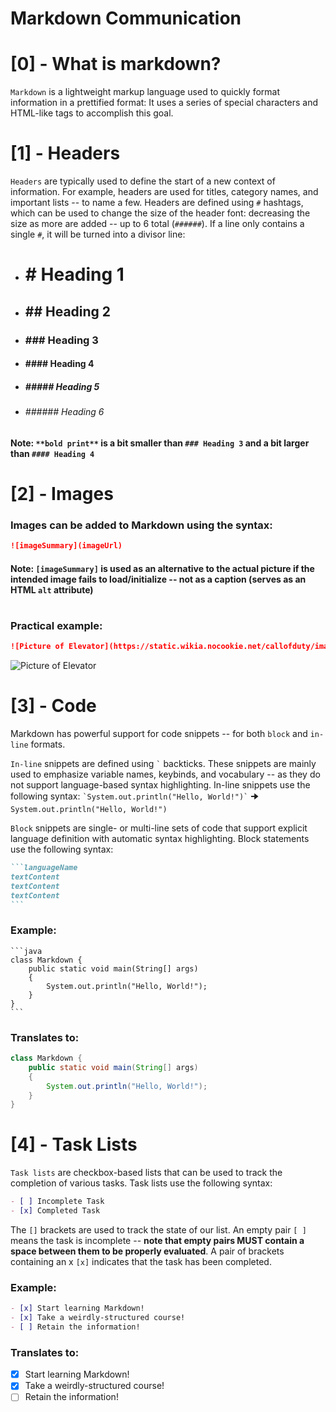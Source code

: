 # Markdown Communication

# [0] - What is markdown?
`Markdown` is a lightweight markup language used to quickly format information in a prettified format: It uses a series of special characters and HTML-like tags to accomplish this goal.

# [1] - Headers
`Headers` are typically used to define the start of a new context of information. For example, headers are used for titles, category names, and important lists -- to name a few. Headers are defined using `#` hashtags, which can be used to change the size of the header font: decreasing the size as more are added -- up to 6 total (`######`). If a line only contains a single `#`, it will be turned into a divisor line:
#
* # # Heading 1
* ## ## Heading 2
* ### ### Heading 3
* #### #### Heading 4
* ##### ##### Heading 5
* ###### ###### Heading 6

#### Note: `**bold print**` is a bit smaller than `### Heading 3` and a bit larger than `#### Heading 4`

# [2] - Images
### Images can be added to Markdown using the syntax:
```md
![imageSummary](imageUrl)
```
#### Note: `[imageSummary]` is used as an alternative to the actual picture if the intended image fails to load/initialize -- not as a caption (serves as an HTML `alt` attribute)
#
### Practical example:
```md
![Picture of Elevator](https://static.wikia.nocookie.net/callofduty/images/a/af/Hotel_Elevator_A.jpg/revision/latest/scale-to-width-down/1200?cb=20110612115210)
```
![Picture of Elevator](https://static.wikia.nocookie.net/callofduty/images/a/af/Hotel_Elevator_A.jpg/revision/latest/scale-to-width-down/1200?cb=20110612115210)

# [3] - Code
Markdown has powerful support for code snippets -- for both `block` and `in-line` formats. 

`In-line` snippets are defined using `` ` `` backticks. These snippets are mainly used to emphasize variable names, keybinds, and vocabulary -- as they do not support language-based syntax highlighting. In-line snippets use the following syntax:
`` `System.out.println("Hello, World!")` `` 🠊 `System.out.println("Hello, World!")`

`Block` snippets are single- or multi-line sets of code that support explicit language definition with automatic syntax highlighting. Block statements use the following syntax:
```md
```languageName
textContent
textContent
textContent
```⠀
```

### Example:
```
```java
class Markdown {
    public static void main(String[] args)
    {
        System.out.println("Hello, World!");
    }
}
```⠀
```
### Translates to:
```java
class Markdown {
    public static void main(String[] args)
    {
        System.out.println("Hello, World!");
    }
}
```

# [4] - Task Lists
`Task lists` are checkbox-based lists that can be used to track the completion of various tasks. Task lists use the following syntax:
```md
- [ ] Incomplete Task
- [x] Completed Task
```

The `[]` brackets are used to track the state of our list. An empty pair `[ ]` means the task is incomplete -- **note that empty pairs MUST contain a space between them to be properly evaluated**. A pair of brackets containing an x `[x]` indicates that the task has been completed.

### Example:
```md
- [x] Start learning Markdown!
- [x] Take a weirdly-structured course!
- [ ] Retain the information!
```
### Translates to:
- [x] Start learning Markdown!
- [x] Take a weirdly-structured course!
- [ ] Retain the information!
